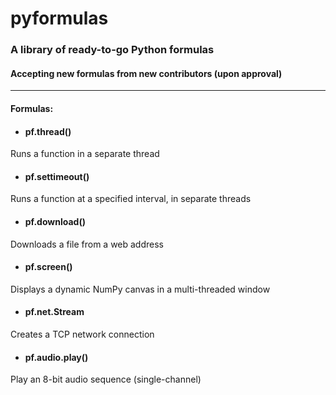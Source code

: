 # pyformulas
### A library of ready-to-go Python formulas
#### Accepting new formulas from new contributors (upon approval)
------
#### Formulas:

* #### pf.thread()
Runs a function in a separate thread

* #### pf.settimeout()
Runs a function at a specified interval, in separate threads

* #### pf.download()
Downloads a file from a web address

* #### pf.screen()
Displays a dynamic NumPy canvas in a multi-threaded window

* #### pf.net.Stream
Creates a TCP network connection

* #### pf.audio.play()
Play an 8-bit audio sequence (single-channel)
